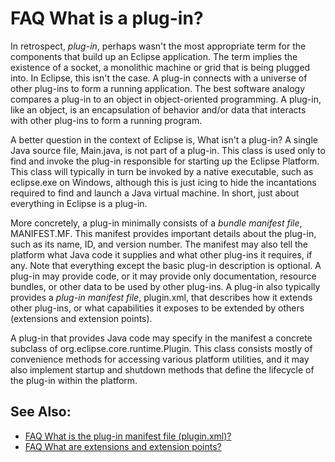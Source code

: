 

FAQ What is a plug-in?
======================

In retrospect, _plug-in_, perhaps wasn't the most appropriate term for the components that build up an Eclipse application. The term implies the existence of a socket, a monolithic machine or grid that is being plugged into. In Eclipse, this isn't the case. A plug-in connects with a universe of other plug-ins to form a running application. The best software analogy compares a plug-in to an object in object-oriented programming. A plug-in, like an object, is an encapsulation of behavior and/or data that interacts with other plug-ins to form a running program.

A better question in the context of Eclipse is, What isn't a plug-in? A single Java source file, Main.java, is not part of a plug-in. This class is used only to find and invoke the plug-in responsible for starting up the Eclipse Platform. This class will typically in turn be invoked by a native executable, such as eclipse.exe on Windows, although this is just icing to hide the incantations required to find and launch a Java virtual machine. In short, just about everything in Eclipse is a plug-in.

More concretely, a plug-in minimally consists of a _bundle manifest file_, MANIFEST.MF. This manifest provides important details about the plug-in, such as its name, ID, and version number. The manifest may also tell the platform what Java code it supplies and what other plug-ins it requires, if any. Note that everything except the basic plug-in description is optional. A plug-in may provide code, or it may provide only documentation, resource bundles, or other data to be used by other plug-ins. A plug-in also typically provides a _plug-in manifest file_, plugin.xml, that describes how it extends other plug-ins, or what capabilities it exposes to be extended by others (extensions and extension points).

A plug-in that provides Java code may specify in the manifest a concrete subclass of org.eclipse.core.runtime.Plugin. This class consists mostly of convenience methods for accessing various platform utilities, and it may also implement startup and shutdown methods that define the lifecycle of the plug-in within the platform.

See Also:
---------

*   [FAQ What is the plug-in manifest file (plugin.xml)?](./FAQ_What_is_the_plug-in_manifest_file_(plugin.xml).md "FAQ What is the plug-in manifest file (plugin.xml)?")
*   [FAQ What are extensions and extension points?](./FAQ_What_are_extensions_and_extension_points.md "FAQ What are extensions and extension points?")

